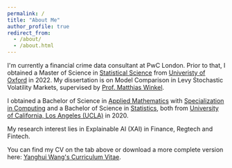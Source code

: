```yaml
---
permalink: /
title: "About Me"
author_profile: true
redirect_from: 
  - /about/
  - /about.html
---
```


I'm currently a financial crime data consultant at PwC London. Prior to that, I obtained a Master of Science in [Statistical Science](https://www.stats.ox.ac.uk) from [Univeristy of Oxford](https://www.ox.ac.uk) in 2022. My dissertation is on Model Comparison in Levy Stochastic Volatility Markets, supervised by [Prof. Matthias Winkel](https://www.stats.ox.ac.uk/people/matthias-winkel).

I obtained a Bachelor of Science in [Applied Mathematics](https://ww3.math.ucla.edu) with [Specialization in Computing](https://zuma.pic.ucla.edu/info/mission.shtml) and a Bachelor of Science in [Statistics](https://statistics.ucla.edu), both from [University of California, Los Angeles (UCLA)](https://www.ucla.edu) in 2020. 

My research interest lies in Explainable AI (XAI) in Finance, Regtech and Fintech. 

You can find my CV on the tab above or download a more complete version here: [Yanghui Wang's Curriculum Vitae](../files/Wang_CV.pdf).
